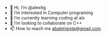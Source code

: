 - 👋 Hi, I’m @alextig
- 👀 I’m interested in Computer programing
- 🌱 I’m currently learning coding at alx
- 💞️ I’m looking to collaborate on C++
- 📫 How to reach me abaletigiste@gmail.com

<!---
alextig/alextig is a ✨ special ✨ repository because its `README.md` (this file) appears on your GitHub profile.
You can click the Preview link to take a look at your changes.
--->
